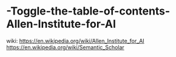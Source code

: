 # -Toggle-the-table-of-contents-Allen-Institute-for-AI
wiki: https://en.wikipedia.org/wiki/Allen_Institute_for_AI https://en.wikipedia.org/wiki/Semantic_Scholar
